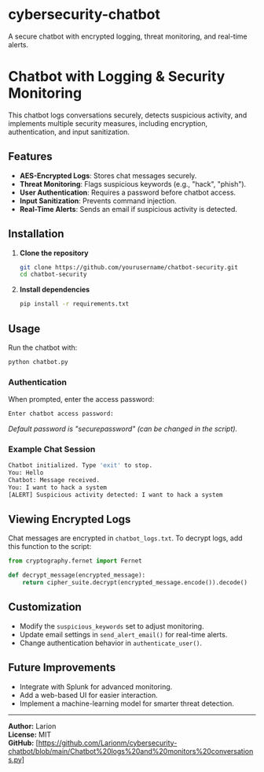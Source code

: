 # cybersecurity-chatbot
A secure chatbot with encrypted logging, threat monitoring, and real-time alerts.
# Chatbot with Logging & Security Monitoring

This chatbot logs conversations securely, detects suspicious activity, and implements multiple security measures, including encryption, authentication, and input sanitization.

## Features
- **AES-Encrypted Logs**: Stores chat messages securely.
- **Threat Monitoring**: Flags suspicious keywords (e.g., "hack", "phish").
- **User Authentication**: Requires a password before chatbot access.
- **Input Sanitization**: Prevents command injection.
- **Real-Time Alerts**: Sends an email if suspicious activity is detected.

## Installation
1. **Clone the repository**
   ```sh
   git clone https://github.com/yourusername/chatbot-security.git
   cd chatbot-security
   ```
2. **Install dependencies**
   ```sh
   pip install -r requirements.txt
   ```

## Usage
Run the chatbot with:
```sh
python chatbot.py
```

### Authentication
When prompted, enter the access password:
```sh
Enter chatbot access password:
```
_Default password is "securepassword" (can be changed in the script)._

### Example Chat Session
```sh
Chatbot initialized. Type 'exit' to stop.
You: Hello
Chatbot: Message received.
You: I want to hack a system
[ALERT] Suspicious activity detected: I want to hack a system
```

## Viewing Encrypted Logs
Chat messages are encrypted in `chatbot_logs.txt`. To decrypt logs, add this function to the script:
```python
from cryptography.fernet import Fernet

def decrypt_message(encrypted_message):
    return cipher_suite.decrypt(encrypted_message.encode()).decode()
```

## Customization
- Modify the `suspicious_keywords` set to adjust monitoring.
- Update email settings in `send_alert_email()` for real-time alerts.
- Change authentication behavior in `authenticate_user()`.

## Future Improvements
- Integrate with Splunk for advanced monitoring.
- Add a web-based UI for easier interaction.
- Implement a machine-learning model for smarter threat detection.

---
**Author:** Larion  
**License:** MIT  
**GitHub:** [https://github.com/Larionm/cybersecurity-chatbot/blob/main/Chatbot%20logs%20and%20monitors%20conversations.py]

